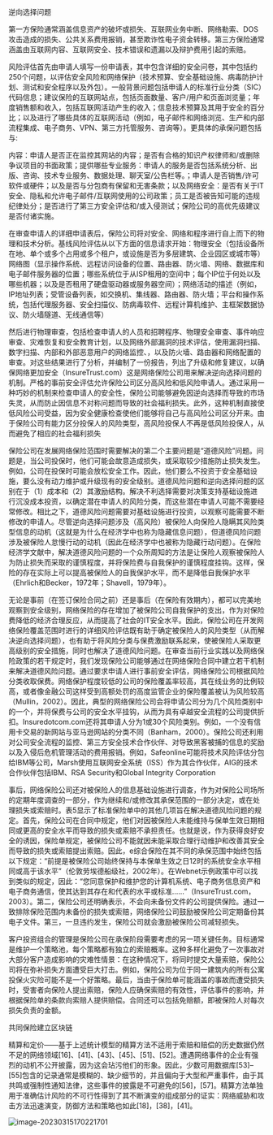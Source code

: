 逆向选择问题

第一方保险通常涵盖信息资产的破坏或损失、互联网业务中断、网络勒索、DOS攻击造成的损失、公共关系费用报销，甚至欺诈性电子资金转移。第三方保险通常涵盖由互联网内容、互联网安全、技术错误和遗漏以及辩护费用引起的索赔。



风险评估首先由申请人填写一份申请表，其中包含详细的安全问卷，其中包括约250个问题，以评估安全风险和网络保护（技术预算、安全基础设施、病毒防护计划、测试和安全程序以及外包）。一般背景问题包括申请人的标准行业分类（SIC）代码信息；建议保险的互联网站点，包括页面数量、客户/用户和页面浏览量；年度销售额和收入，包括互联网活动产生的收入；信息技术预算及其用于安全的百分比；以及进行了哪些具体的互联网活动（例如，电子邮件和网络浏览、生产和内部流程集成、电子商务、VPN、第三方托管服务、咨询等）。更具体的承保问题包括与:

内容：申请人是否正在监控其网站的内容；是否有合格的知识产权律师和/或删除争议项目的书面政策；提供哪些专业服务：申请人的服务是否包括系统分析、出版、咨询、技术专业服务、数据处理、聊天室/公告栏等。；申请人是否销售/许可软件或硬件；以及是否与分包商有保留和无害条款；以及网络安全：是否有关于IT安全、隐私和允许电子邮件/互联网使用的公司政策；员工是否被告知可能的违规纪律处分；是否进行了第三方安全评估和/或入侵测试；保险公司的高优先级建议是否付诸实施。

在审查申请人的详细申请表后，保险公司将对安全、网络和程序进行自上而下的物理和技术分析。基线风险评估从以下方面的信息请求开始：物理安全（包括设备所在地、单个或多个占用或多个租户，或设施是否为多层建筑、企业园区或城市等）网络图（显示操作系统、远程访问设备的位置、路由器、防火墙、网络、数据库和电子邮件服务器的位置；哪些系统位于从ISP租用的空间中；每个IP位于何处以及哪些机器；以及是否租用了硬盘驱动器或服务器空间）；网络活动的描述（例如，IP地址列表；受管设备列表，如交换机、集线器、路由器、防火墙；平台和操作系统，包括代理服务器、安全扫描仪、防病毒软件、远程计算机维护、主框架数据协议、防火墙隧道、无线通信等）

然后进行物理审查，包括检查申请人的人员和招聘程序、物理安全审查、事件响应审查、灾难恢复和安全教育计划，以及网络外部漏洞的技术评估，使用漏洞扫描、数字扫描、内部和外部恶意用户的网络监控、，以及防火墙、路由器和网络配置的审查。对这些结果进行了分析，并编制了一份报告，列出了升级和修复建议，以确保网络更加安全（InsureTrust.com）这是网络保险公司用来解决逆向选择问题的机制。严格的事前安全评估允许保险公司区分高风险和低风险申请人。通过采用一种巧妙的机制来检查申请人的安全性，保险公司能够避免因逆向选择而导致的市场失灵，从而防止因信息不对称问题而导致的社会福利损失。此外，这种机制直接使低风险公司受益，因为安全健康检查使他们能够将自己与高风险公司区分开来。由于保险公司有能力区分投保人的风险类型，高风险投保人不再是低风险投保人，从而避免了相应的社会福利损失

保险公司在发展网络保险范围时需要解决的第二个主要问题是“道德风险”问题。问题是，当公司投保时，他们可能会故意造成损失，或采取较少措施防止损失发生。例如，公司在投保时可能会放松安全工作。因此，他们要么不投资于安全基础设施，要么没有动力维护或升级现有的安全级别。道德风险问题和逆向选择问题的区别在于（1）成本和（2）其激励结构。解决不利选择需要对决策支持基础设施进行沉没成本投资，以确定潜在申请人的风险分类，而这些潜在申请人可能不需要经常修改。相比之下，道德风险问题需要对基础设施进行投资，以观察可能需要不断修改的申请人。尽管逆向选择问题涉及（高风险）被保险人向保险人隐瞒其风险类型信息的动机（这就是为什么在经济学中也称为隐藏信息问题），但道德风险问题涉及被保险人怠慢行动的动机（因此在经济学中也被称为隐藏行动问题）。在保险经济学文献中，解决道德风险问题的一个众所周知的方法是让保险人观察被保险人为防止损失而采取的谨慎程度，并将保险费与自我保护的谨慎程度挂钩。这样，保险的存在实际上可以提高被保险人的自我保护水平，而不是降低自我保护水平（Ehrlich和Becker，1972年；Shavell，1979年）。

无论是事前（在签订保险合同之前）还是事后（在保险有效期内），都可以完美地观察到安全级别，网络保险的存在增加了被保险公司自我保护的支出，作为对保险费降低的经济合理反应，从而提高了社会的IT安全水平。因此，保险公司在开发网络保险覆盖范围时进行的详细风险评估既有助于确定被保险人的风险类型（从而解决逆向选择问题），也有助于将风险分类与保费激励联系起来，使被保险人采取更高级别的安全措施，同时也解决了道德风险问题。在审查当前行业实践以及网络保险政策的若干规定时，我们发现保险公司能够通过在网络保险合同中建立若干机制来解决道德风险问题。通过要求申请人进行事前安全评估，网络保险公司根据风险分类收取保费。网络保护程度较低的公司的保险覆盖率较高，其在线业务的比例较高，或者像金融公司这样受到高额处罚的高度监管企业的保险覆盖被认为风险较高（Mullin，2002）。因此，典型的网络保险公司会将申请公司分为几个风险类别中的一个，并将保费与公司的安全水平挂钩，从而为具有卓越安全流程的公司提供折扣。Insuredotcom.com还将其申请人分为1或30个风险类别。例如，一个没有信用卡交易的新网站与亚马逊网站的分类不同（Banham，2000）。保险公司还利用对公司安全流程的监控、第三方安全技术合作伙伴、对导致黑客被捕的信息的奖励以及入侵后危机管理活动的费用报销。例如，Safeonline可能将技术风险评估分包给IBM等公司，Marsh使用互联网安全系统（ISS）作为其合作伙伴，AIG的技术合作伙伴包括IBM、RSA Security和Global Integrity Corporation



事后，网络保险公司还对被保险人的信息基础设施进行调查，作为对保险公司场所的定期年度调查的一部分，作为继续和/或修改其承保范围的一部分决定，或在处理损失或索赔时。表5显示了标准保险单中的其他几项旨在解决道德风险问题的规定。首先，保险公司在合同中规定，他们对因被保险人未能维持与保单生效日期相同或更高的安全水平而导致的损失或索赔不承担责任。也就是说，作为获得良好安全的诱因，保险单规定，被保险公司不能就因未能采取合理行动维护和改善其安全而导致的损失或索赔提出索赔。因此，e综合保险在其不同的承保范围中始终包括以下规定：“前提是被保险公司始终保持与本保单生效之日12时的系统安全水平相同或高于该水平”（伦敦劳埃德船级社，2002年）。在Webnet示例政策中可以找到类似的规定，因此：“您同意保护和维护您的计算机系统、电子商务信息资产和电子商务通信，使其达到其存在和代表的水平或标准……”（InsureTrust.com，2003）。第二，保险公司还明确表示，不会向未备份文件的公司提供保险。通过一致排除保险范围内未备份的损失或索赔，网络保险公司鼓励被保险公司定期备份其电子文件。第三，一旦违约发生，保险公司就会激励被保险公司减轻损失。

客户投资组合的管理是保险公司在承保阶段需要考虑的另一项关键任务。目标通常是维护一个策略池，每个策略都有独立的索赔概率。这种多样化避免了一次事故对大部分客户造成影响的灾难性情景：在这种情况下，将同时提交大量索赔，保险公司将在弥补损失方面遭受巨大打击。例如，保险公司为位于同一建筑内的所有公寓投保火灾险可能不是一个好策略。最后，当由于保险单可能涵盖的事故而遭受损失时，受害者向保险人提出索赔，保险人应确保索赔的有效性，评估事件的影响，并根据保险单的条款向索赔人提供赔偿。合同还可以包括免赔额，即被保险人对每次损失负责的金额。



共同保险建立区块链

精算和定价——基于上述统计模型的精算方法不适用于索赔和赔偿的历史数据仍然不足的网络领域[16]、[41]、[43]、[45]、[51]、[52]。遭遇网络事件的企业有强烈的动机不公开披露，因为这会玷污他们的形象。因此，少数可用数据库[53]–[55]包含的记录通常是模糊的、缺少细节的，并且偏向于大型和严重事件，由于其共鸣或强制性通知法律，这些事件的披露是不可避免的[56]，[57]。精算方法单独用于准确估计风险的不可行性得到了其不断演变的组成部分的证实：网络威胁和攻击方法迅速演变，防御方法和策略也如此[18]，[38]，[41]。

![image-20230315170221701](C:\Users\scuri\AppData\Roaming\Typora\typora-user-images\image-20230315170221701.png)